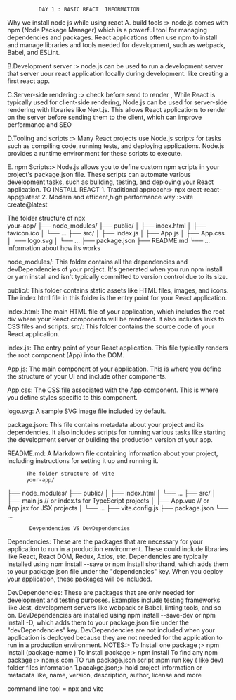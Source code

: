               DAY 1 : BASIC REACT  INFORMATION 
Why we install node js while using react 
   A. build tools :> node.js comes with npm (Node Package Manager) which is a powerful tool for managing dependencies and packages. React applications often use npm to install and manage libraries and tools needed for development, such as webpack, Babel, and ESLint. 

 B.Development server :> node.js can be used to run a development server that server uour react application locally during development. like creating a first react app.

 C.Server-side rendering :> check before send to render , While React is typically used for client-side rendering, Node.js can be used for server-side rendering with   libraries like Next.js. This allows React applications to render on the server before sending them to the client, which can improve performance and SEO

 D.Tooling and scripts :>  Many React projects use Node.js scripts for tasks such as compiling code, running tests, and deploying applications. Node.js provides a runtime environment for these scripts to execute.

 E. npm Scripts:> Node.js allows you to define custom npm scripts in your project's package.json file. These scripts can automate various development tasks, such as building, testing, and deploying your React application.
              TO INSTALL REACT
           1. Traditional approach:> npx creat-react-app@latest
           2. Modern and efficent,high performance way :>vite create@latest   

 The folder structure of npx                
your-app/
  ├── node_modules/
  ├── public/
  │   ├── index.html
  │   ├── favicon.ico
  │   └── ...
  ├── src/
  │   ├── index.js
  │   ├── App.js
  │   ├── App.css
  │   ├── logo.svg
  │   └── ...
  ├── package.json
  ├── README.md
  └── ...
  information about how its works
  
node_modules/: This folder contains all the dependencies and devDependencies of your project. It's generated when you run npm install or yarn install and isn't typically committed to version control due to its size.

public/: This folder contains static assets like HTML files, images, and icons. The index.html file in this folder is the entry point for your React application.

index.html: The main HTML file of your application, which includes the root div where your React components will be rendered. It also includes links to CSS files and scripts.
src/: This folder contains the source code of your React application.

index.js: The entry point of your React application. This file typically renders the root component (App) into the DOM.

App.js: The main component of your application. This is where you define the structure of your UI and include other components.

App.css: The CSS file associated with the App component. This is where you define styles specific to this component.

logo.svg: A sample SVG image file included by default.

package.json: This file contains metadata about your project and its dependencies. It also includes scripts for running various tasks like starting the development server or building the production version of your app.

README.md: A Markdown file containing information about your project, including instructions for setting it up and running it.

          The folder structure of vite 
          your-app/
  ├── node_modules/
  ├── public/
  │   ├── index.html
  │   └── ...
  ├── src/
  │   ├── main.js   // or index.ts for TypeScript projects
  │   ├── App.vue   // or App.jsx for JSX projects
  │   └── ...
  ├── vite.config.js
  ├── package.json
  └── ...
 
           Devpendencies VS DevDependencies
 Dependencies: These are the packages that are necessary for your application to run in a production environment. These could include libraries like React, React DOM, Redux, Axios, etc. Dependencies are typically installed using npm install --save or npm install shorthand, which adds them to your package.json file under the "dependencies" key. When you deploy your application, these packages will be included.

DevDependencies: These are packages that are only needed for development and testing purposes. Examples include testing frameworks like Jest, development servers like webpack or Babel, linting tools, and so on. DevDependencies are installed using npm install --save-dev or npm install -D, which adds them to your package.json file under the "devDependencies" key. DevDependencies are not included when your application is deployed because they are not needed for the application to run in a production environment.
NOTES:> 
 To Install one package ;> npm install (package-name )
 To install package:> npm install
 To find any npm package :> npmjs.com
 TO run package.json script :npm run key ( like dev)
  folder files information
  1.pacakge.json;> hold project information or metadata like, name, version, description, author, license and more

command line tool = npx and vite 

